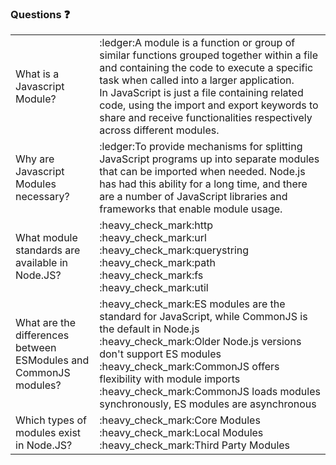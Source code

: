 ### Questions :question:   
<table>   
  <tr>
    <td>What is a Javascript Module?</td>    
    <td>:ledger:A module is a function or group of similar functions grouped together within a file and containing the code to execute a specific task when called into a larger application.<br>    
      In JavaScript is just a file containing related code, using the import and export keywords to share and receive functionalities respectively across different modules.</td>
  </tr> 
  <tr>
    <td>Why are Javascript Modules necessary?</td>
    <td>:ledger:To provide mechanisms for splitting JavaScript programs up into separate modules that can be imported when needed. Node.js has had this ability for a long time, and there are a number of JavaScript libraries and frameworks that enable module usage.</td>
  </tr>    
  <tr>
    <td> What module standards are available in Node.JS?</td> 
    <td>:heavy_check_mark:http<br> 
        :heavy_check_mark:url<br>    
        :heavy_check_mark:querystring<br>    
        :heavy_check_mark:path<br>    
        :heavy_check_mark:fs<br>    
        :heavy_check_mark:util</td>
  </tr>    
  <tr>
    <td>What are the differences between ESModules and CommonJS modules?</td>
    <td>:heavy_check_mark:ES modules are the standard for JavaScript, while CommonJS is the default in Node.js<br>
        :heavy_check_mark:Older Node.js versions don't support ES modules<br>    
        :heavy_check_mark:CommonJS offers flexibility with module imports<br>   
        :heavy_check_mark:CommonJS loads modules synchronously, ES modules are asynchronous<br> </td>
  </tr>   
  <tr>
    <td>Which types of modules exist in Node.JS?</td>
    <td>:heavy_check_mark:Core Modules<br>
      :heavy_check_mark:Local Modules<br>    
      :heavy_check_mark:Third Party Modules</td>
  </tr>   
</table>
